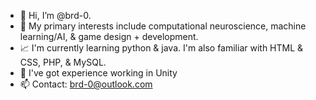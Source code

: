 - 👋 Hi, I’m @brd-0.
- 🤔 My primary interests include computational neuroscience, machine learning/AI, & game design + development.
- 📈 I'm currently learning python & java. I'm also familiar with HTML & CSS, PHP, & MySQL.
- 🎨 I've got experience working in Unity 
- 📫 Contact: brd-0@outlook.com

<!---
brd-0/brd-0 is a ✨ special ✨ repository because its `README.md` (this file) appears on your GitHub profile.
You can click the Preview link to take a look at your changes.
--->

  
